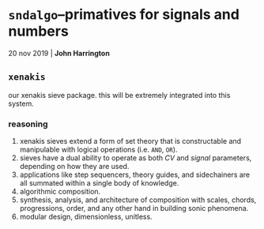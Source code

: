 # `sndalgo`<span>&ndash;</span>primatives for signals and numbers

20 nov 2019 | __John Harrington__

## `xenakis`

our xenakis sieve package. this will be extremely integrated into
this system.

### reasoning

1. xenakis sieves extend a form of set theory that is constructable
and manipulable with logical operations (i.e. `AND`, `OR`).
2. sieves have a dual ability to operate as both _CV_ and _signal_
parameters, depending on how they are used.
3. applications like step sequencers, theory guides, and
sidechainers are all summated within a single body of knowledge.
4. algorithmic composition.
5. synthesis, analysis, and architecture of composition with
scales, chords, progressions, order, and any other hand in building
sonic phenomena.
6. modular design, dimensionless, unitless.
